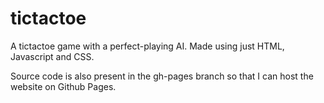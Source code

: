 # tictactoe
A tictactoe game with a perfect-playing AI. Made using just HTML, Javascript and CSS.

Source code is also present in the gh-pages branch so that I can host the website on Github Pages.
